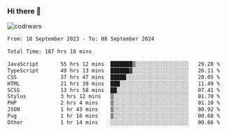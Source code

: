 ### Hi there 👋


![codrwars](https://www.codewars.com/users/rsschool_c9af20f58c35c696/badges/micro) 

<!--START_SECTION:waka-->

```txt
From: 18 September 2023 - To: 08 September 2024

Total Time: 187 hrs 18 mins

JavaScript       55 hrs 12 mins  ███████▒░░░░░░░░░░░░░░░░░   29.28 %
TypeScript       49 hrs 13 mins  ██████▓░░░░░░░░░░░░░░░░░░   26.11 %
CSS              37 hrs 47 mins  █████░░░░░░░░░░░░░░░░░░░░   20.05 %
HTML             21 hrs 39 mins  ███░░░░░░░░░░░░░░░░░░░░░░   11.49 %
SCSS             13 hrs 58 mins  ██░░░░░░░░░░░░░░░░░░░░░░░   07.41 %
Stylus           3 hrs 12 mins   ▒░░░░░░░░░░░░░░░░░░░░░░░░   01.70 %
PHP              2 hrs 4 mins    ▒░░░░░░░░░░░░░░░░░░░░░░░░   01.10 %
JSON             1 hr 43 mins    ▒░░░░░░░░░░░░░░░░░░░░░░░░   00.92 %
Pug              1 hr 16 mins    ▒░░░░░░░░░░░░░░░░░░░░░░░░   00.68 %
Other            1 hr 14 mins    ░░░░░░░░░░░░░░░░░░░░░░░░░   00.66 %
```

<!--END_SECTION:waka-->
